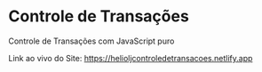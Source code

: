 # Controle de Transações

Controle de Transações com JavaScript puro

Link ao vivo do Site: https://helioljcontroledetransacoes.netlify.app
